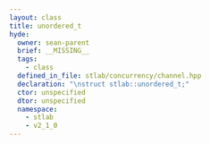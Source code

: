 ```yaml
---
layout: class
title: unordered_t
hyde:
  owner: sean-parent
  brief: __MISSING__
  tags:
    - class
  defined_in_file: stlab/concurrency/channel.hpp
  declaration: "\nstruct stlab::unordered_t;"
  ctor: unspecified
  dtor: unspecified
  namespace:
    - stlab
    - v2_1_0
---
```

